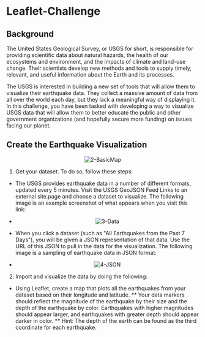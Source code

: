 # Leaflet-Challenge

## Background
The United States Geological Survey, or USGS for short, is responsible for providing scientific data about natural hazards, the health of our ecosystems and environment, and the impacts of climate and land-use change. Their scientists develop new methods and tools to supply timely, relevant, and useful information about the Earth and its processes.

The USGS is interested in building a new set of tools that will allow them to visualize their earthquake data. They collect a massive amount of data from all over the world each day, but they lack a meaningful way of displaying it. In this challenge, you have been tasked with developing a way to visualize USGS data that will allow them to better educate the public and other government organizations (and hopefully secure more funding) on issues facing our planet.

## Create the Earthquake Visualization

<p align="center"><img src="https://static.bc-edx.com/data/dl-1-1/m15/lms/img/2-BasicMap.jpg" alt="2-BasicMap" tabindex="0" role="button" aria-label="2-BasicMap. Click to Enlarge."></p>

1. Get your dataset. To do so, follow these steps:
 * The USGS provides earthquake data in a number of different formats, updated every 5 minutes. Visit the USGS GeoJSON Feed Links to an external site.page and choose a dataset to visualize. The following image is an example screenshot of what appears when you visit this link:
 * <p align="center"><img src="https://static.bc-edx.com/data/dl-1-1/m15/lms/img/3-Data.jpg" alt="3-Data" tabindex="0" role="button" aria-label="3-Data. Click to Enlarge."></p>
 * When you click a dataset (such as "All Earthquakes from the Past 7 Days"), you will be given a JSON representation of that data. Use the URL of this JSON to pull in the data for the visualization. The following image is a sampling of earthquake data in JSON format:
 * <p align="center"><img src="https://static.bc-edx.com/data/dl-1-1/m15/lms/img/4-JSON.jpg" alt="4-JSON" tabindex="0" role="button" aria-label="4-JSON. Click to Enlarge."></p>

2. Import and visualize the data by doing the following:
 * Using Leaflet, create a map that plots all the earthquakes from your dataset based on their longitude and latitude.
  ** Your data markers should reflect the magnitude of the earthquake by their size and the depth of the earthquake by color. Earthquakes with higher magnitudes should appear larger, and earthquakes with greater depth should appear darker in color.
  ** Hint: The depth of the earth can be found as the third coordinate for each earthquake.
